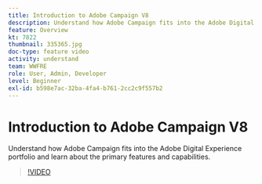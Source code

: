 ```yaml
---
title: Introduction to Adobe Campaign V8
description: Understand how Adobe Campaign fits into the Adobe Digital Experience portfolio and learn about the primary features and capabilities.
feature: Overview
kt: 7822
thumbnail: 335365.jpg
doc-type: feature video
activity: understand
team: WWFRE
role: User, Admin, Developer
level: Beginner
exl-id: b598e7ac-32ba-4fa4-b761-2cc2c9f557b2
---
```

# Introduction to Adobe Campaign V8

Understand how Adobe Campaign fits into the Adobe Digital Experience portfolio and learn about the primary features and capabilities.

>[!VIDEO](https://video.tv.adobe.com/v/335365?quality=12&learn=on)
